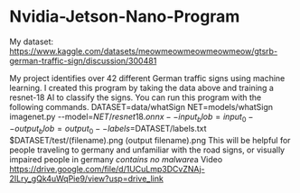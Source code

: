 # Nvidia-Jetson-Nano-Program
 My dataset: https://www.kaggle.com/datasets/meowmeowmeowmeowmeow/gtsrb-german-traffic-sign/discussion/300481

 
My project identifies over 42 different German traffic signs using machine learning.
I created this program by taking the data above and training a resnet-18 AI to classify the signs.  You can run this program with the following commands.
DATASET=data/whatSign
NET=models/whatSign
imagenet.py --model=$NET/resnet18.onnx --input_blob=input_0 --output_blob=output_0 --labels=$DATASET/labels.txt $DATASET/test/(filename).png (output filename).png
This will be helpful for people traveling to germany and unfamiliar with the road signs, or visually impaired people in germany
*contains no malware*a
Video
https://drive.google.com/file/d/1UCuLmp3DCvZNAj-2ILry_gQk4uWqPie9/view?usp=drive_link
